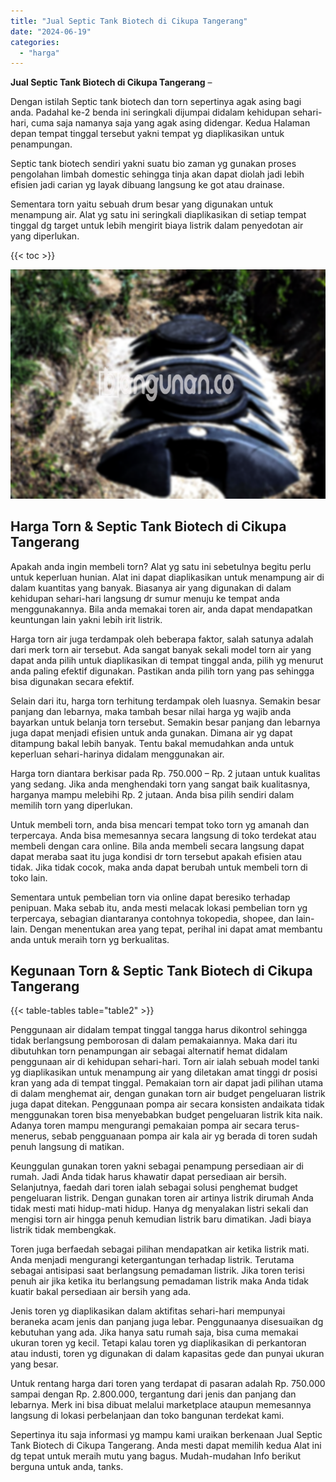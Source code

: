 ```yaml
---
title: "Jual Septic Tank Biotech di Cikupa Tangerang"
date: "2024-06-19"
categories: 
  - "harga"
---
```


**Jual Septic Tank Biotech di Cikupa Tangerang** –

Dengan istilah Septic tank biotech dan torn sepertinya agak asing bagi anda. Padahal ke-2 benda ini seringkali dijumpai didalam kehidupan sehari-hari, cuma saja namanya saja yang agak asing didengar. Kedua Halaman depan tempat tinggal tersebut yakni tempat yg diaplikasikan untuk penampungan.

Septic tank biotech sendiri yakni suatu bio zaman yg gunakan proses pengolahan limbah domestic sehingga tinja akan dapat diolah jadi lebih efisien jadi carian yg layak dibuang langsung ke got atau drainase.

Sementara torn yaitu sebuah drum besar yang digunakan untuk menampung air. Alat yg satu ini seringkali diaplikasikan di setiap tempat tinggal dg target untuk lebih mengirit biaya listrik dalam penyedotan air yang diperlukan.

{{< toc >}}

![Jual Septic Tank Biotech di Cikupa Tangerang](/images/jual-bio-septictank-41.png)

## Harga Torn & Septic Tank Biotech di Cikupa Tangerang

Apakah anda ingin membeli torn? Alat yg satu ini sebetulnya begitu perlu untuk keperluan hunian. Alat ini dapat diaplikasikan untuk menampung air di dalam kuantitas yang banyak. Biasanya air yang digunakan di dalam kehidupan sehari-hari langsung dr sumur menuju ke tempat anda menggunakannya. Bila anda memakai toren air, anda dapat mendapatkan keuntungan lain yakni lebih irit listrik.

Harga torn air juga terdampak oleh beberapa faktor, salah satunya adalah dari merk torn air tersebut. Ada sangat banyak sekali model torn air yang dapat anda pilih untuk diaplikasikan di tempat tinggal anda, pilih yg menurut anda paling efektif digunakan. Pastikan anda pilih torn yang pas sehingga bisa digunakan secara efektif.

Selain dari itu, harga torn terhitung terdampak oleh luasnya. Semakin besar panjang dan lebarnya, maka tambah besar nilai harga yg wajib anda bayarkan untuk belanja torn tersebut. Semakin besar panjang dan lebarnya juga dapat menjadi efisien untuk anda gunakan. Dimana air yg dapat ditampung bakal lebih banyak. Tentu bakal memudahkan anda untuk keperluan sehari-harinya didalam menggunakan air.

Harga torn diantara berkisar pada Rp. 750.000 – Rp. 2 jutaan untuk kualitas yang sedang. Jika anda menghendaki torn yang sangat baik kualitasnya, harganya mampu melebihi Rp. 2 jutaan. Anda bisa pilih sendiri dalam memilih torn yang diperlukan.

Untuk membeli torn, anda bisa mencari tempat toko torn yg amanah dan terpercaya. Anda bisa memesannya secara langsung di toko terdekat atau membeli dengan cara online. Bila anda membeli secara langsung dapat dapat meraba saat itu juga kondisi dr torn tersebut apakah efisien atau tidak. Jika tidak cocok, maka anda dapat berubah untuk membeli torn di toko lain.

Sementara untuk pembelian torn via online dapat beresiko terhadap penipuan. Maka sebab itu, anda mesti melacak lokasi pembelian torn yg terpercaya, sebagian diantaranya contohnya tokopedia, shopee, dan lain-lain. Dengan menentukan area yang tepat, perihal ini dapat amat membantu anda untuk meraih torn yg berkualitas.

## Kegunaan Torn & Septic Tank Biotech di Cikupa Tangerang

{{< table-tables table="table2" >}}

Penggunaan air didalam tempat tinggal tangga harus dikontrol sehingga tidak berlangsung pemborosan di dalam pemakaiannya. Maka dari itu dibutuhkan torn penampungan air sebagai alternatif hemat didalam penggunaan air di kehidupan sehari-hari. Torn air ialah sebuah model tanki yg diaplikasikan untuk menampung air yang diletakan amat tinggi dr posisi kran yang ada di tempat tinggal. Pemakaian torn air dapat jadi pilihan utama di dalam menghemat air, dengan gunakan torn air budget pengeluaran listrik juga dapat ditekan. Penggunaan pompa air secara konsisten andaikata tidak menggunakan toren bisa menyebabkan budget pengeluaran listrik kita naik. Adanya toren mampu mengurangi pemakaian pompa air secara terus-menerus, sebab pengguanaan pompa air kala air yg berada di toren sudah penuh langsung di matikan.

Keunggulan gunakan toren yakni sebagai penampung persediaan air di rumah. Jadi Anda tidak harus khawatir dapat persediaan air bersih. Selanjutnya, faedah dari toren ialah sebagai solusi penghemat budget pengeluaran listrik. Dengan gunakan toren air artinya listrik dirumah Anda tidak mesti mati hidup-mati hidup. Hanya dg menyalakan listri sekali dan mengisi torn air hingga penuh kemudian listrik baru dimatikan. Jadi biaya listrik tidak membengkak.

Toren juga berfaedah sebagai pilihan mendapatkan air ketika listrik mati. Anda menjadi mengurangi ketergantungan terhadap listrik. Terutama sebagai antisipasi saat berlangsung pemadaman listrik. Jika toren terisi penuh air jika ketika itu berlangsung pemadaman listrik maka Anda tidak kuatir bakal persediaan air bersih yang ada.

Jenis toren yg diaplikasikan dalam aktifitas sehari-hari mempunyai beraneka acam jenis dan panjang juga lebar. Penggunaanya disesuaikan dg kebutuhan yang ada. Jika hanya satu rumah saja, bisa cuma memakai ukuran toren yg kecil. Tetapi kalau toren yg diaplikasikan di perkantoran atau industi, toren yg digunakan di dalam kapasitas gede dan punyai ukuran yang besar.

Untuk rentang harga dari toren yang terdapat di pasaran adalah Rp. 750.000 sampai dengan Rp. 2.800.000, tergantung dari jenis dan panjang dan lebarnya. Merk ini bisa dibuat melalui marketplace ataupun memesannya langsung di lokasi perbelanjaan dan toko bangunan terdekat kami.

Sepertinya itu saja informasi yg mampu kami uraikan berkenaan Jual Septic Tank Biotech di Cikupa Tangerang. Anda mesti dapat memilih kedua Alat ini dg tepat untuk meraih mutu yang bagus. Mudah-mudahan Info berikut berguna untuk anda, tanks.
